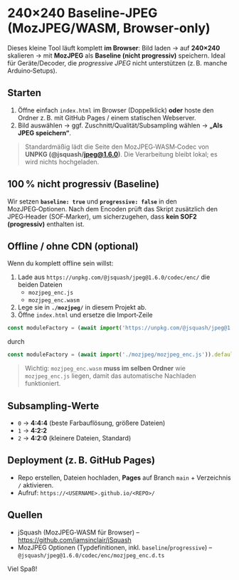 # 240×240 Baseline‑JPEG (MozJPEG/WASM, Browser‑only)

Dieses kleine Tool läuft komplett **im Browser**: Bild laden → auf **240×240** skalieren → mit **MozJPEG** als **Baseline (nicht progressiv)** speichern. Ideal für Geräte/Decoder, die *progressive JPEG* nicht unterstützen (z. B. manche Arduino‑Setups).

## Starten

1. Öffne einfach `index.html` im Browser (Doppelklick) **oder** hoste den Ordner z. B. mit GitHub Pages / einem statischen Webserver.
2. Bild auswählen → ggf. Zuschnitt/Qualität/Subsampling wählen → **„Als JPEG speichern“**.

> Standardmäßig lädt die Seite den MozJPEG‑WASM‑Codec von **UNPKG (@jsquash/jpeg@1.6.0)**. Die Verarbeitung bleibt lokal; es wird nichts hochgeladen.

## 100 % nicht progressiv (Baseline)

Wir setzen **`baseline: true`** und **`progressive: false`** in den MozJPEG‑Optionen. Nach dem Encoden prüft das Skript zusätzlich den JPEG‑Header (SOF‑Marker), um sicherzugehen, dass **kein SOF2 (progressiv)** enthalten ist.

## Offline / ohne CDN (optional)

Wenn du komplett offline sein willst:

1. Lade aus `https://unpkg.com/@jsquash/jpeg@1.6.0/codec/enc/` die beiden Dateien
   - `mozjpeg_enc.js`
   - `mozjpeg_enc.wasm`
2. Lege sie in **`./mozjpeg/`** in diesem Projekt ab.
3. Öffne `index.html` und ersetze die Import‑Zeile

```js
const moduleFactory = (await import('https://unpkg.com/@jsquash/jpeg@1.6.0/codec/enc/mozjpeg_enc.js?module')).default;
```

durch

```js
const moduleFactory = (await import('./mozjpeg/mozjpeg_enc.js')).default;
```

> Wichtig: `mozjpeg_enc.wasm` **muss im selben Ordner** wie `mozjpeg_enc.js` liegen, damit das automatische Nachladen funktioniert.

## Subsampling‑Werte

- `0` → **4:4:4** (beste Farbauflösung, größere Dateien)  
- `1` → **4:2:2**  
- `2` → **4:2:0** (kleinere Dateien, Standard)

## Deployment (z. B. GitHub Pages)

- Repo erstellen, Dateien hochladen, **Pages** auf Branch `main` + Verzeichnis `/` aktivieren.  
- Aufruf: `https://<USERNAME>.github.io/<REPO>/`

## Quellen

- jSquash (MozJPEG‑WASM für Browser) – https://github.com/jamsinclair/jSquash  
- MozJPEG Optionen (Typdefinitionen, inkl. `baseline`/`progressive`) – `@jsquash/jpeg@1.6.0/codec/enc/mozjpeg_enc.d.ts`

Viel Spaß!
